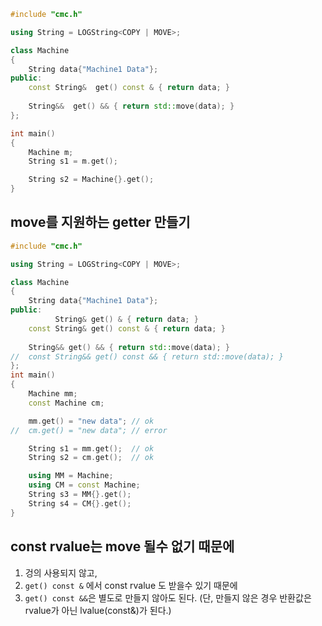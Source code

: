 ```c++
#include "cmc.h"

using String = LOGString<COPY | MOVE>;

class Machine
{
	String data{"Machine1 Data"};
public:
	const String&  get() const & { return data; }
	
	String&&  get() && { return std::move(data); }
};

int main()
{
	Machine m;
	String s1 = m.get();

	String s2 = Machine{}.get();
} 
```

## move를 지원하는 getter 만들기

```c++
#include "cmc.h"

using String = LOGString<COPY | MOVE>;

class Machine
{
	String data{"Machine1 Data"};
public:
	      String& get() & { return data; }
	const String& get() const & { return data; }
	
	String&& get() && { return std::move(data); }
//	const String&& get() const && { return std::move(data); }
};
int main()
{
	Machine mm;
	const Machine cm;

	mm.get() = "new data"; // ok
//	cm.get() = "new data"; // error

	String s1 = mm.get();  // ok
	String s2 = cm.get();  // ok

	using MM = Machine;
	using CM = const Machine;
	String s3 = MM{}.get();
	String s4 = CM{}.get();
}
```


## const rvalue는 move 될수 없기 때문에
1) 겅의 사용되지 않고,
2) `get() const &` 에서 const rvalue 도 받을수 있기 때문에
3) `get() const &&`은 별도로 만들지 않아도 된다. (단, 만들지 않은 경우 반환값은 rvalue가 아닌 lvalue(const&)가 된다.)




